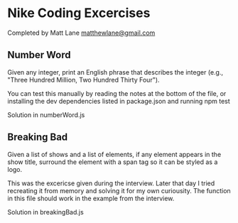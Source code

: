 # Nike Coding Excercises

Completed by Matt Lane
matthewlane@gmail.com

## Number Word

Given any integer, print an English phrase that describes the integer
(e.g., "Three Hundred Million, Two Hundred Thirty Four").

You can test this manually by reading the notes at the bottom of the file, or
installing the dev dependencies listed in package.json and running
  npm test

Solution in numberWord.js


## Breaking Bad

Given a list of shows and a list of elements, if any element appears in the show
title, surround the element with a span tag so it can be styled as a logo.

This was the excericse given during the interview. Later that day I tried
recreating it from memory and solving it for my own curiousity. The function in
this file should work in the example from the interview.

Solution in breakingBad.js
